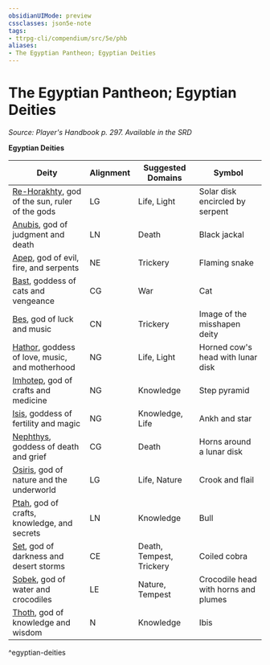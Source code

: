 ```yaml
---
obsidianUIMode: preview
cssclasses: json5e-note
tags:
- ttrpg-cli/compendium/src/5e/phb
aliases:
- The Egyptian Pantheon; Egyptian Deities
---
```

# The Egyptian Pantheon; Egyptian Deities
*Source: Player's Handbook p. 297. Available in the <span title='Systems Reference Document (5.1)'>SRD</span>* 

**Egyptian Deities**

| Deity | Alignment | Suggested Domains | Symbol |
|-------|-----------|-------------------|--------|
| [Re-Horakhty](/3-Mechanics/CLI/Compendium/deities/egyptian-re-horakhty.md), god of the sun, ruler of the gods | LG | Life, Light | Solar disk encircled by serpent |
| [Anubis](/3-Mechanics/CLI/Compendium/deities/egyptian-anubis.md), god of judgment and death | LN | Death | Black jackal |
| [Apep](/3-Mechanics/CLI/Compendium/deities/egyptian-apep.md), god of evil, fire, and serpents | NE | Trickery | Flaming snake |
| [Bast](/3-Mechanics/CLI/Compendium/deities/egyptian-bast.md), goddess of cats and vengeance | CG | War | Cat |
| [Bes](/3-Mechanics/CLI/Compendium/deities/egyptian-bes.md), god of luck and music | CN | Trickery | Image of the misshapen deity |
| [Hathor](/3-Mechanics/CLI/Compendium/deities/egyptian-hathor.md), goddess of love, music, and motherhood | NG | Life, Light | Horned cow's head with lunar disk |
| [Imhotep](/3-Mechanics/CLI/Compendium/deities/egyptian-imhotep.md), god of crafts and medicine | NG | Knowledge | Step pyramid |
| [Isis](/3-Mechanics/CLI/Compendium/deities/egyptian-isis.md), goddess of fertility and magic | NG | Knowledge, Life | Ankh and star |
| [Nephthys](/3-Mechanics/CLI/Compendium/deities/egyptian-nephthys.md), goddess of death and grief | CG | Death | Horns around a lunar disk |
| [Osiris](/3-Mechanics/CLI/Compendium/deities/egyptian-osiris.md), god of nature and the underworld | LG | Life, Nature | Crook and flail |
| [Ptah](/3-Mechanics/CLI/Compendium/deities/egyptian-ptah.md), god of crafts, knowledge, and secrets | LN | Knowledge | Bull |
| [Set](/3-Mechanics/CLI/Compendium/deities/egyptian-set.md), god of darkness and desert storms | CE | Death, Tempest, Trickery | Coiled cobra |
| [Sobek](/3-Mechanics/CLI/Compendium/deities/egyptian-sobek.md), god of water and crocodiles | LE | Nature, Tempest | Crocodile head with horns and plumes |
| [Thoth](/3-Mechanics/CLI/Compendium/deities/egyptian-thoth.md), god of knowledge and wisdom | N | Knowledge | Ibis |
^egyptian-deities